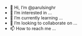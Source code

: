 - 👋 Hi, I’m @parulsinghr
- 👀 I’m interested in ...
- 🌱 I’m currently learning ...
- 💞️ I’m looking to collaborate on ...
- 📫 How to reach me ...

<!---
parulsinghr/parulsinghr is a ✨ special ✨ repository because its `README.md` (this file) appears on your GitHub profile.
You can click the Preview link to take a look at your changes.
--->
